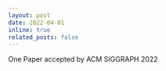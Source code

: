 ```yaml
---
layout: post
date: 2022-04-01
inline: true
related_posts: false
---
```


One Paper accepted by ACM SIGGRAPH 2022
